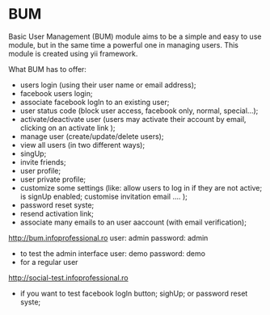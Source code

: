 BUM
===

Basic User Management (BUM) module aims to be a simple and easy to use module, but in the same time a powerful one in managing users.  This module is created using yii framework.

What BUM has to offer:
 - users login (using their user name or email address);
 - facebook users login;
 - associate facebook logIn to an existing user;
 - user status code (block user access, facebook only, normal, special...);
 - activate/deactivate user (users may activate their account by email, clicking on an activate link );
 - manage user (create/update/delete users);
 - view all users (in two different ways);
 - singUp;
 - invite friends;
 - user profile;
 - user private profile;
 - customize some settings (like: allow users to log in if they are not active; is signUp enabled; customise invitation email .... );
 - password reset syste;
 - resend activation link;
 - associate many emails to an user aaccount (with email verification);
 
 http://bum.infoprofessional.ro
 user: admin
 password: admin 
   - to test the admin interface
 user: demo
 password: demo
   - for a regular user
   
http://social-test.infoprofessional.ro
- if you want to test facebook logIn button; sighUp; or password reset syste;
 
 
